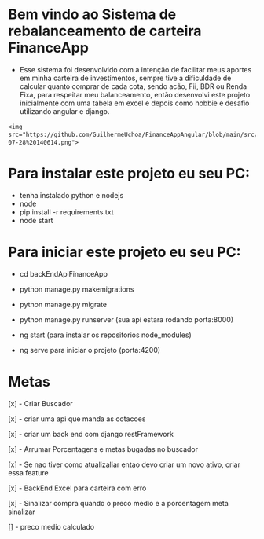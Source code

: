 # Bem vindo ao Sistema de rebalanceamento de carteira FinanceApp

 - Esse sistema foi desenvolvido com a intenção de facilitar meus aportes em minha carteira de investimentos, sempre tive a dificuldade de calcular quanto comprar de cada cota, sendo acão, Fii, BDR ou Renda Fixa, para respeitar meu balanceamento, então desenvolvi este projeto inicialmente com uma tabela em excel e depois como hobbie e desafio utilizando angular e django.

<p align="center">

    <img src="https://github.com/GuilhermeUchoa/FinanceAppAngular/blob/main/src/assets/Captura%20de%20tela%202024-07-28%20140614.png">
</p>

 # Para instalar este projeto eu seu PC:

 - tenha instalado python e nodejs
 - node
 - pip install -r requirements.txt
 - node start

 # Para iniciar este projeto eu seu PC:
 
 - cd backEndApiFinanceApp
 - python manage.py makemigrations
 - python manage.py migrate
 - python manage.py runserver (sua api estara rodando porta:8000)

 - ng start (para instalar os repositorios node_modules)
 - ng serve para iniciar o projeto (porta:4200)




# Metas

[x] - Criar Buscador

[x] - criar uma api que manda as cotacoes

[x] - criar um back end com django restFramework

[x] - Arrumar Porcentagens e metas bugadas no buscador

[x] - Se nao tiver como atualizaliar entao devo criar um novo ativo, criar essa feature

[x] - BackEnd Excel para carteira com erro

[x] - Sinalizar compra quando o preco medio e a porcentagem meta sinalizar

[] - preco medio calculado